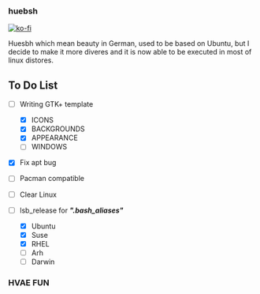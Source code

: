 ### huebsh
[![ko-fi](https://www.ko-fi.com/img/donate_sm.png)](https://ko-fi.com/T6T7IGHN)

Huesbh which mean beauty in German, used to be based on Ubuntu, but I decide to make it more diveres and it is now able to be executed in most of linux distores.

## To Do List


- [ ] Writing GTK+ template
    - [x] ICONS
    - [x] BACKGROUNDS
    - [x] APPEARANCE
    - [ ] WINDOWS
- [x] Fix apt bug
- [ ] Pacman compatible
- [ ] Clear Linux

- [ ] lsb_release for **_".bash_aliases"_**
    - [x] Ubuntu
    - [x] Suse
    - [x] RHEL
    - [ ] Arh
    - [ ] Darwin

### HVAE FUN
